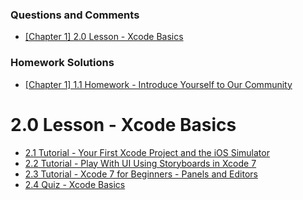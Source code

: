 
### Questions and Comments ###

* [\[Chapter 1\] 2.0 Lesson - Xcode Basics](http://community.supereasyapps.com/t/chapter-1-2-0-lesson-xcode-basics/780)

### Homework Solutions ###

* [\[Chapter 1\] 1.1 Homework - Introduce Yourself to Our Community
](http://community.supereasyapps.com/t/chapter-1-1-1-homework-introduce-yourself-to-our-community/708)

# 2.0 Lesson - Xcode Basics #

* [2.1 Tutorial - Your First Xcode Project and the iOS Simulator](http://courses.supereasyapps.com/courses/chapter-1-make-your-first-iphone-app/lectures/494918)
* [2.2 Tutorial - Play With UI Using Storyboards in Xcode 7](http://courses.supereasyapps.com/courses/chapter-1-make-your-first-iphone-app/lectures/494921)
* [2.3 Tutorial - Xcode 7 for Beginners - Panels and Editors](http://courses.supereasyapps.com/courses/chapter-1-make-your-first-iphone-app/lectures/494919)
* [2.4 Quiz - Xcode Basics](http://courses.supereasyapps.com/courses/chapter-1-make-your-first-iphone-app/lectures/785270)
